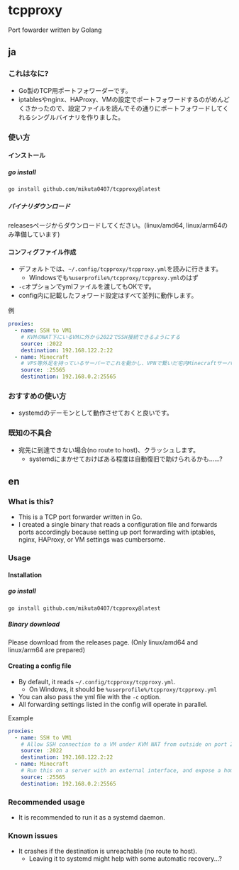 # tcpproxy

Port fowarder written by Golang

## ja

### これはなに?
- Go製のTCP用ポートフォワーダーです。
- iptablesやnginx、HAProxy、VMの設定でポートフォワードするのがめんどくさかったので、設定ファイルを読んでその通りにポートフォワードしてくれるシングルバイナリを作りました。

### 使い方
#### インストール
##### go install
```bash
go install github.com/mikuta0407/tcpproxy@latest
```
##### バイナリダウンロード
releasesページからダウンロードしてください。(linux/amd64, linux/arm64のみ準備しています)

#### コンフィグファイル作成
- デフォルトでは、`~/.config/tcpproxy/tcpproxy.yml`を読みに行きます。
  - Windowsでも`%userprofile%/tcpproxy/tcpproxy.yml`のはず
- `-c`オプションでymlファイルを渡してもOKです。
- config内に記載したフォワード設定はすべて並列に動作します。

例
```yaml
proxies:
  - name: SSH to VM1
    # KVMのNAT下にいるVMに外から2022でSSH接続できるようにする
    source: :2022
    destination: 192.168.122.2:22
  - name: Minecraft
    # VPS等外足を持っているサーバーでこれを動かし、VPNで繋いだ宅内Minecraftサーバーを外に出す
    source: :25565
    destination: 192.168.0.2:25565
```

### おすすめの使い方
- systemdのデーモンとして動作させておくと良いです。

### 既知の不具合
- 宛先に到達できない場合(no route to host)、クラッシュします。
  - systemdにまかせておけばある程度は自動復旧で助けられるかも……?

## en

### What is this?
- This is a TCP port forwarder written in Go.
- I created a single binary that reads a configuration file and forwards ports accordingly because setting up port forwarding with iptables, nginx, HAProxy, or VM settings was cumbersome.

### Usage
#### Installation
##### go install
```bash
go install github.com/mikuta0407/tcpproxy@latest
```
##### Binary download
Please download from the releases page. (Only linux/amd64 and linux/arm64 are prepared)

#### Creating a config file
- By default, it reads `~/.config/tcpproxy/tcpproxy.yml`.
  - On Windows, it should be `%userprofile%/tcpproxy/tcpproxy.yml`
- You can also pass the yml file with the `-c` option.
- All forwarding settings listed in the config will operate in parallel.

Example
```yaml
proxies:
  - name: SSH to VM1
    # Allow SSH connection to a VM under KVM NAT from outside on port 2022
    source: :2022
    destination: 192.168.122.2:22
  - name: Minecraft
    # Run this on a server with an external interface, and expose a home Minecraft server connected via VPN to the outside
    source: :25565
    destination: 192.168.0.2:25565
```

### Recommended usage
- It is recommended to run it as a systemd daemon.

### Known issues
- It crashes if the destination is unreachable (no route to host).
  - Leaving it to systemd might help with some automatic recovery...?
